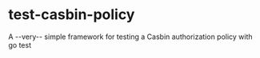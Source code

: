 # test-casbin-policy
A --very-- simple framework for testing a Casbin authorization policy with go test
